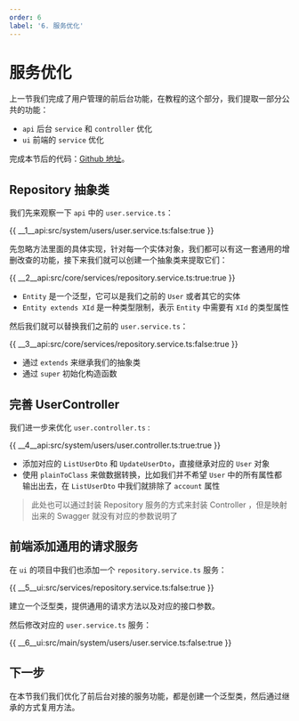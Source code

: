 ```yaml
---
order: 6
label: '6. 服务优化'
---
```


# 服务优化

上一节我们完成了用户管理的前后台功能，在教程的这个部分，我们提取一部分公共的功能：

- `api` 后台 `service` 和 `controller` 优化
- `ui` 前端的 `service` 优化

完成本节后的代码：<a href="https://github.com/NG-NEST/ng-nest-examples/tree/master/RBAC/6-service-optimize" target="_blank">Github 地址</a>。

## Repository 抽象类

我们先来观察一下 `api` 中的 `user.service.ts`：

{{ __1\__api:src/system/users/user.service.ts:false:true }}

先忽略方法里面的具体实现，针对每一个实体对象，我们都可以有这一套通用的增删改查的功能，接下来我们就可以创建一个抽象类来提取它们：

{{ __2\__api:src/core/services/repository.service.ts:true:true }}

- `Entity` 是一个泛型，它可以是我们之前的 `User` 或者其它的实体
- `Entity extends XId` 是一种类型限制，表示 `Entity` 中需要有 `XId` 的类型属性

然后我们就可以替换我们之前的 `user.service.ts`：

{{ __3\__api:src/core/services/repository.service.ts:false:true }}

- 通过 `extends` 来继承我们的抽象类
- 通过 `super` 初始化构造函数

## 完善 UserController

我们进一步来优化 `user.controller.ts` :

{{ __4\__api:src/system/users/user.controller.ts:true:true }}

- 添加对应的 `ListUserDto` 和 `UpdateUserDto`，直接继承对应的 `User` 对象
- 使用 `plainToClass` 来做数据转换，比如我们并不希望 `User` 中的所有属性都输出出去，在 `ListUserDto` 中我们就排除了 `account` 属性

> 此处也可以通过封装 Repository 服务的方式来封装 Controller ，但是映射出来的 Swagger 就没有对应的参数说明了

## 前端添加通用的请求服务

在 `ui` 的项目中我们也添加一个 `repository.service.ts` 服务：

{{ __5\__ui:src/services/repository.service.ts:false:true }}

建立一个泛型类，提供通用的请求方法以及对应的接口参数。

然后修改对应的 `user.service.ts` 服务：

{{ __6\__ui:src/main/system/users/user.service.ts:false:true }}

## 下一步

在本节我们我们优化了前后台对接的服务功能，都是创建一个泛型类，然后通过继承的方式复用方法。

